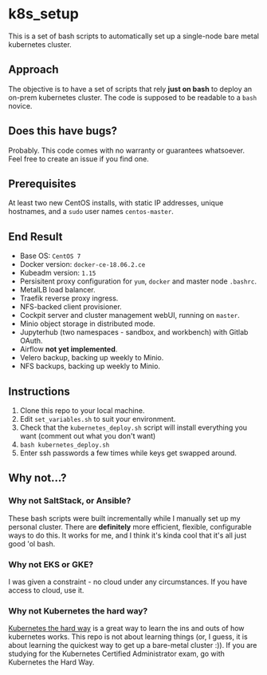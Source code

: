# k8s_setup

This is a set of bash scripts to automatically set up a single-node bare metal kubernetes cluster. 

## Approach

The objective is to have a set of scripts that rely **just on bash** to deploy an on-prem kubernetes cluster. The code is supposed to be readable to a `bash` novice.

## Does this have bugs?

Probably. This code comes with no warranty or guarantees whatsoever. Feel free to create an issue if you find one.

## Prerequisites

At least two new CentOS installs, with static IP addresses, unique hostnames, and a `sudo` user names `centos-master`.

## End Result

- Base OS: `CentOS 7`
- Docker version: `docker-ce-18.06.2.ce`
- Kubeadm version: `1.15`
- Persisitent proxy configuration for `yum`, `docker` and master node `.bashrc`.
- MetalLB load balancer.
- Traefik reverse proxy ingress.
- NFS-backed client provisioner.
- Cockpit server and cluster management webUI, running on `master`.
- Minio object storage in distributed mode.
- Jupyterhub (two namespaces - sandbox, and workbench) with Gitlab OAuth.
- Airflow **not yet implemented**.
- Velero backup, backing up weekly to Minio.
- NFS backups, backing up weekly to Minio.

## Instructions

1. Clone this repo to your local machine.
2. Edit `set_variables.sh` to suit your environment.
3. Check that the `kubernetes_deploy.sh` script will install everything you want (comment out what you don't want)
4. `bash kubernetes_deploy.sh`
5. Enter ssh passwords a few times while keys get swapped around.


## Why not...?

### Why not SaltStack, or Ansible?

These bash scripts were built incrementally while I manually set up my personal cluster. There are **definitely** more efficient, flexible, configurable ways to do this. It works for me, and I think it's kinda cool that it's all just good 'ol bash.

### Why not EKS or GKE?

I was given a constraint - no cloud under any circumstances. If you have access to cloud, use it.

### Why not Kubernetes the hard way?

[Kubernetes the hard way](https://github.com/kelseyhightower/kubernetes-the-hard-way) is a great way to learn the ins and outs of how kubernetes works. This repo is not about learning things (or, I guess, it is about learning the quickest way to get up a bare-metal cluster :)). If you are studying for the Kubernetes Certified Administrator exam, go with Kubernetes the Hard Way.
